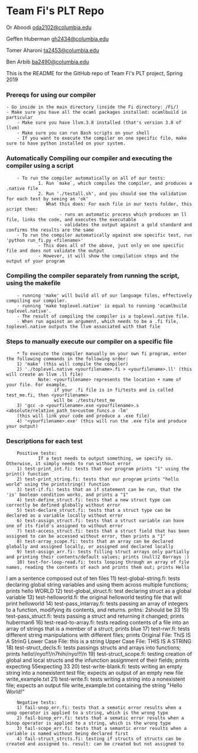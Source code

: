# Team Fi's PLT Repo

Or Aboodi oda2102@columbia.edu

Geffen Huberman gh2434@columbia.edu

Tomer Aharoni ta2453@columbia.edu

Ben Arbib ba2490@columbia.edu

This is the README for the GitHub repo of Team Fi's PLT project, Spring 2019


### Prereqs for using our compiler
	- Go inside in the main directory (inside the Fi directory: /Fi/)
	- Make sure you have all the ocaml packages installed: ocamlbuild in particular
        - Make sure you have llvm.3.8 installed (that's version 3.8 of llvm)
        - Make sure you can run Bash scripts on your shell
        - If you want to execute the compiler on one specific file, make sure to have python installed on your system.

### Automatically Compiling our compiler and executing the compiler using a script
        - To run the compiler automatically on all of our tests:
                1. Run `make`, which compiles the compiler, and produces a .native file
                2. Run './testall.sh', and you should see the validation for each test by seeing an 'ok'
                   What this does: For each file in our tests folder, this script then:
                        - runs an automatic process which produces an ll file, links the code, and executes the executable
                        - validates the output against a gold standard and confirms the results are the same
        - To run the compiler automatically against one specific test, run 'python run_fi.py <filename>'
                - This does all of the above, just only on one specific file and does not validate the output
                - However, it will show the compilation steps and the output of your program

### Compiling the compiler separately from running the script, using the makefile
        - running 'make' will build all of our language files, effectively compiling our compiler.
        - running 'make toplevel.native' is equal to running 'ocamlbuild toplevel.native'. 
        - The result of compiling the compiler is a toplevel.native file.
        - When run against an argument, which needs to be a .fi file, toplevel.native outputs the llvm associated with that file

### Steps to manually execute our compiler on a specific file 
        * To execute the compiler manually on your own fi program, enter the following commands in the following order:
        1) 'make' (this will compile the compiler)
        2) './toplevel.native <yourfilename>.fi > <yourfilename>.ll' (this will create an llvm .ll file) 
                Note: <yourfilename> represents the location + name of your file. For example,
                      if your .fi file is in fi/tests and is called test_me.fi, then <yourfilename> 
                      will be ./tests/test_me 
        3) 'gcc -o <yourfilename>.exe <yourfilename>.s <absolute/relative_path_to>custom_funcs.o -lm' 
		(this will link your code and produce a .exe file)
        4) '<yourfilename>.exe' (this will run the .exe file and produce your output)

### Descriptions for each test
        Positive tests:
                If a test needs to output something, we specify so. Otherwise, it simply needs to run without error
        1) test-print_int.fi: tests that our program prints "1" using the print() function
        2) test-print_string.fi: tests that our program prints "hello world" using the printstring() function
        3) test-if.fi: tests that an if statement can be run, that the 'is' boolean condition works, and prints a "1"
        4) test-define_struct.fi: tests that a new struct type can correctly be defined globally without error
        5) test-declare_struct.fi: tests that a struct type can be declared as a variable locally without error
        6) test-assign_struct.fi: tests that a struct variable can have one of its field's assigned to without error
        7) test-access_struct.fi: tests that a struct field that has been assigned to can be accessed without error, then prints a "1"
        8) test-array_scope.fi: tests that an array can be declared globally and assigned locally, or assigned and declared locally
        9) test-assign_arr.fi: tests filling struct arrays only partially and printing their contents/default values; prints (null)2 0arrays :) 
        10) test-for-loop-read.fi: tests looping through an array of file names, reading the contents of each and prints them out; prints Hello
I
am
a
sentence
composed
out
of
ten
files
        11) test-global-string.fi: tests declaring global string variables and using them across multiple functions; prints hello WORLD
        12) test-global_struct.fi: test declaring struct as a global variable
        13) test-helloworld.fi: the original helloworld testing file that will print helloworld
        14) test-pass_intarray.fi: tests passing an array of integers to a function, modifying its contents, and returns. pritns: 2should be 33
        15) test-pass_struct.fi: tests passing a struct and returning it changed; prints huberman6
        16) test-read-to-array.fi: tests reading contents of a file into an array of strings that is a member of a struct; prints blue
        17) test-rwr.fi: tests different string manipulations with different files; prints Original File: ThiS IS A StrinG
Lower Case File: this is a string
Upper Case File: THIS IS A STRING
        18) test-struct_decls.fi: tests passings structs and arrays into functions; prints hello!/nyo!!!/n7hihi/nyo!!!/n
        19) test-struct_scope.fi: testing creation of global and local structs and the infunction assignment of their fields; prints expecting 55expecting 33
        20) test-write-blank.fi: tests writing an empty string into a nonexistent test file; expects an output of an empty new file write_example.txt
        21) test-write.fi: tests writing a string into a nonexistent file; expects an output file write_example.txt containing the string "Hello World!"
  
        Negative tests:
        1) fail-unop_err.fi: tests that a sematic error results when a unop operator is applied to a string, which is the wrong type
        2) fail-binop_err.fi: tests that a sematic error results when a binop operator is applied to a string, which is the wrong type
        3) fail-scope_err.fi: tests that a semantic error results when a variable is named without being declared first
        4) fail-struct_strcts.fi: testing if structs of structs can be created and assigned to. result: can be created but not assigned to
